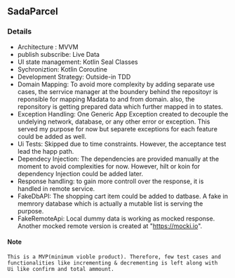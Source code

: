 ## SadaParcel
### Details
 - Architecture : MVVM
 - publish subscribe: Live Data
 - UI state management: Kotlin Seal Classes
 - Sychroniztion: Kotlin Coroutine
 - Development Strategy: Outside-in TDD
 - Domain Mapping: To avoid more complexity by adding separate use cases, the serrvice manager at the boundery behind the repositoyr is reponsible for mapping Madata to and from domain.
      also, the reponsitory is getting prepared data which further mapped in to states. 
 - Exception Handling: One Generic App Exception created to decouple the undelying network, database, or any other error or exception. This served my purpose 
    for now but separete exceptions for each feature could be added as well.
 -  Ui Tests: Skipped due to time constraints. However, the acceptance test lead the happ path.
 - Dependecy Injection: The dependencies are provided manually at the moment to avoid complexities for now. However, hilt or koin for dependency Injection could be added later.
 - Response handling: to gain more controll over the response, it is handled in remote service.
 - FakeDbAPI: The shopping cart item could be added to datbase. A fake in memrory database which is actually a mutable list is serving the purpose.
 - FakeRemoteApi: Local dummy data is working as mocked response. Another mocked remote version is created at "https://mocki.io". 
 
#### Note
    This is a MVP(minimum vioble product). Therefore, few test cases and functionalities like incrementing & decrementing is left along with 
    Ui like confirm and total ammount.

    

